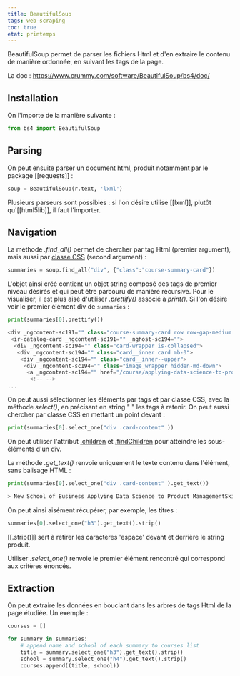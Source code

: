 ```yaml
---
title: BeautifulSoup
tags: web-scraping
toc: true
etat: printemps
---
```


BeautifulSoup permet de parser les fichiers Html et d'en extraire le contenu de manière ordonnée, en suivant les tags de la page.

La doc : https://www.crummy.com/software/BeautifulSoup/bs4/doc/

## Installation

On l'importe de la manière suivante :

```python
from bs4 import BeautifulSoup
```

## Parsing
On peut ensuite parser un document html, produit notamment par le package [[requests]] :

```python
soup = BeautifulSoup(r.text, 'lxml')
```

Plusieurs parseurs sont possibles : si l'on désire utilise [[lxml]], plutôt qu'[[html5lib]], il faut l'importer.

## Navigation

La méthode *.find_all()* permet de chercher par tag Html (premier argument), mais aussi par [classe CSS](https://www.crummy.com/software/BeautifulSoup/bs4/doc/#searching-by-css-class) (second argument) :

```python
summaries = soup.find_all("div", {"class":"course-summary-card"})
```

L'objet ainsi créé contient un objet string composé des tags de premier niveau désirés et qui peut être parcouru de manière récursive. Pour le visualiser, il est plus aisé d'utiliser *.prettify()* associé à *print()*. Si l'on désire voir le premier élément div de `summaries` :

```python
print(summaries[0].prettify())

<div _ngcontent-sc191="" class="course-summary-card row row-gap-medium catalog-card nanodegree-card ng-star-inserted">
 <ir-catalog-card _ngcontent-sc191="" _nghost-sc194="">
  <div _ngcontent-sc194="" class="card-wrapper is-collapsed">
   <div _ngcontent-sc194="" class="card__inner card mb-0">
    <div _ngcontent-sc194="" class="card__inner--upper">
     <div _ngcontent-sc194="" class="image_wrapper hidden-md-down">
      <a _ngcontent-sc194="" href="/course/applying-data-science-to-product-management--nd030-1">
       <!-- -->	   
...
```

On peut aussi sélectionner les éléments par tags et par classe CSS, avec la méthode *select()*, en précisant en string " " les tags à retenir. On peut aussi chercher par classe CSS en mettant un point devant :

```python
print(summaries[0].select_one("div .card-content" ))
````

On peut utiliser l'attribut [.children](https://www.crummy.com/software/BeautifulSoup/bs4/doc/#navigating-using-tag-names) et [.findChildren](https://stackoverflow.com/questions/6287529/how-to-find-children-of-nodes-using-beautifulsoup) pour atteindre les sous-éléments d'un div.

La méthode *.get_text()* renvoie uniquement le texte contenu dans l'élément, sans balisage HTML :
```python
print(summaries[0].select_one("div .card-content" ).get_text())

> New School of Business Applying Data Science to Product ManagementSkills CoveredData Science, Product Management, Data Visualization, Product Strategyintermediate
````

On peut ainsi aisément récupérer, par exemple, les titres :
```python
summaries[0].select_one("h3").get_text().strip()
````

[[.strip()]] sert à retirer les caractères 'espace' devant et derrière le string produit.

Utiliser *.select_one()* renvoie le premier élément rencontré qui correspond aux critères énoncés.

## Extraction

On peut extraire les données en bouclant dans les arbres de tags Html de la page étudiée. Un exemple :

```python
courses = []

for summary in summaries:
    # append name and school of each summary to courses list
    title = summary.select_one("h3").get_text().strip()
    school = summary.select_one("h4").get_text().strip()
    courses.append((title, school))
```
